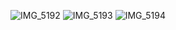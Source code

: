 
![IMG_5192](https://github.com/user-attachments/assets/ca10dc84-3c91-42cd-a55d-7b4b76eba3e6)
![IMG_5193](https://github.com/user-attachments/assets/57a69c16-2b7c-4d95-b0fe-52d9753909ee)
![IMG_5194](https://github.com/user-attachments/assets/6f611434-259c-4277-8a0b-839f625aa6d8)
